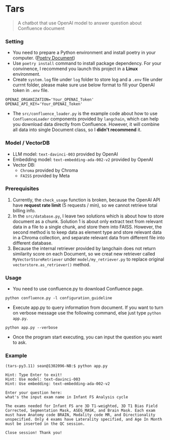# Tars 
> A chatbot that use OpenAI model to answer question about Confluence document

### Setting
- You need to prepare a Python environment and install poetry in your computer. ([Poetry Document](https://python-poetry.org/docs/))
- Use `poetry install` command to install package dependency. For your convinence, I recommend you launch this project in a **Linux** environment.
- Create `system.log` file under `log` folder to store log and a `.env` file under currnt folder, please make sure use below format to fill your OpenAI token in `.env` file.
```
OPENAI_ORGANIZATION='Your_OPENAI_Token'
OPENAI_API_KEY='Your_OPENAI_Token'
```
- The `src/confluence_loader.py` is the example code about how to use `ConfluenceLoader` components provided by `langchain`, which can help you download data directly from Confluence. However, it will combine all data into single Document class, so I **didn't recommend** it.

### Model / VectorDB
- LLM model: `text-davinci-003` provided by OpenAI
- Embedding model: `text-embedding-ada-002-v2` provided by OpenAI
- Vector DB: 
    - `Chroma` provided by Chroma
    - `FAISS` provided by Meta

### Prerequisites
1. Currently, the `check_usage` function is broken, because the OpenAI API have **request rate limit** (5 requests / min), so we cannot retrieve total billing info.
2. In the `src/database.py`, I leave two solutions which is about how to store document as a chunk. Solution 1 is about only extract text from relevant data in a file to a single chunk, and store them into FAISS. However, the second method is to keep data as element type and store relevant data in a Chroma collection, and separate relevant data from different file into different database.
3. Because the internal retriever provided by langchain does not return similarity score on each Document, so we creat new retriever called `MyVectorStoreRetriever` under `model/my_retriever.py` to replace original `vectorstore.as_retriever()` method.

### Usage
- You need to use confluence.py to download Confluence page.
```
python confluence.py -l configuration_guideline
```
- Execute app.py to query information from document. If you want to turn on verbose message use the following command, else just type `python app.py`.
```
python app.py --verbose
```
- Once the program start executing, you can input the question you want to ask.

### Example
```
(tars-py3.11) sean@1302096-NB:$ python app.py

Hint: Type Enter to exit!
Hint: Use model: text-davinci-003
Hint: Use embedding: text-embedding-ada-002-v2

Enter your question here:
what's the input exam name in Infant FS Analysis cycle

The exams needed for Infant FS are 3D T1-weighted, 3D T1 Bias Field Corrected, Segmentation Mask, ASEG_MASK, and Brain Mask. Each exam must have Anatomy code BRAIN, Modality code MR, and Directionality unspecified. Only 4 exams have Laterality specified, and Age In Month must be inserted in the QC session.

Close session! Thank you!
```